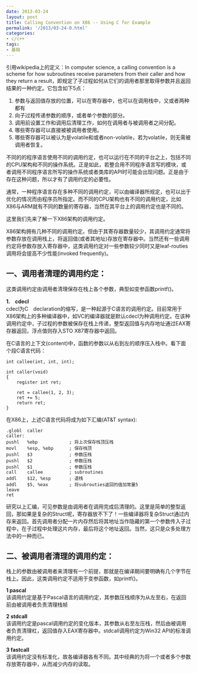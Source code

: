 ```yaml
---
date: 2013-03-24
layout: post
title: Calling Convention on X86 -- Using C for Example
permalink: '/2013/03-24-0.html'
categories:
- c/c++
tags:
- 基础
---
```



引用wikipedia上的定义：In computer science, a calling convention is a scheme for how subroutines receive parameters from their caller and how they return a result，即规定了子过程如何从它们的调用者那里取得参数并且返回结果的一种约定。它包含如下5点：

1. 参数与返回值存放的位置，可以在寄存器中，也可以在调用栈中，又或者两种都有
2. 向子过程传递参数的顺序，或者单个参数的部分。
3. 调用前设置工作和调用后清理工作，如何在调用者与被调用者之间分配。
4. 哪些寄存器可以直接被被调用者使用。
5. 哪些寄存器可以被认为是volatile和或者non-volatile，若为volatile，则无需被调用者恢复。

不同的的程序语言使用不同的调用约定，也可以运行在不同的平台之上，包括不同的CPU架构和不同的操作系统。正是如此，若整合用不同程序语言写的模块，或者调用不同程序语言所写的操作系统或者类库的API时可能会出现问题。正是由于存在这种问题，所以才有了调用约定的必要性。  

通常，一种程序语言存在多种不同的调用约定，可以由编译器所规定，也可以出于优化的情况而由程序员所指定。而不同的CPU架构也有不同的调用约定，比如X86与ARM就有不同的数量的寄存器，当然在其平台上的调用约定也是不同的。

这里我们先来了解一下X86架构的调用约定。  

X86架构拥有几种不同的调用约定。但由于其寄存器数量较少，其调用约定通常将参数存放在调用栈上，将返回值(或者其地址)存放在寄存器中。当然还有一些调用约定将参数存放入寄存器中，这类调用约定对一些参数较少同时又是leaf-routies调用将会提高不少性能(invoked frequently)。

一、调用者清理的调用约定：
----------------------
这类调用约定由调用者清理保存在栈上各个参数，典型如变参函数printf()。

**1.　cdecl**  
cdecl为C　declaration的缩写，是一种起源于C语言的调用约定。目前常用于X86架构上的多种编译器中，如VC的编译器就是默认cdecl为种调用约定。在该种调用约定中，子过程的参数被保存在栈上传递，整型返回值与内存地址通过EAX寄存器返回，浮点值则存入STO X87寄存器中返回。

在C语言的上下文(content)中，函数的参数以从右到左的顺序压入栈中。看下面个段C语言代码：

	int callee(int, int, int);
	 
	int caller(void)
	{
	    register int ret;
	 
		ret = callee(1, 2, 3);
		ret += 5;
		return ret;
	}

在X86上，上述C语言代码将成为如下汇编(AT&T syntax):

	.globl  caller
	caller:
	pushl   %ebp            ; 将上次保存栈顶压栈
	movl    %esp, %ebp      ; 保存栈顶
	pushl   $3          	; 参数压栈
	pushl   $2          	; 参数压栈
	pushl   $1          	; 参数压栈
	call    callee          ; subroutines
	addl    $12, %esp       ; 退栈
	addl    $5, %eax        ; 将subrouties返回的值加常量5
	leave
	ret

研究以上汇编，可见参数是由调用者在调用完成后清理的。这里是简单的整型返回，那如果是复杂的Struct呢，寄存器放不下了！一些编译器将复杂Struct通过内存来返回。首先调用者分配一片内存然后将其地址当作隐藏的第一个参数传入子过程中，在子过程中处理这片内存，最后将这个地址返回。当然，这只是众多处理方法中的一种而已。

二、被调用者清理的调用约定：  
-----------------------------
栈上的参数由被调用者来清理有一个前提，那就是在编译期间要明确有几个字节在栈上。因此，这类调用约定不适用于变参函数，如printf()。

**1 pascal**  
该调用约定是基于Pascal语言的调用约定，其参数压栈顺序为从左至右，在返回前由被调用者负责清理栈帧

**2 stdcall**  
该调用约定是pascal调用约定的变化版本，其参数从右至左压栈，然后由被调用者负责清理杠，返回值存入EAX寄存器中。stdcall调用约定为Win32 API的标准调用约定。

**3 fastcall**  
该调用约定没有标准化，故各编译器各有不同。其中经典的为将一个或者多个参数存放寄存器中，从而减少内存的读取。